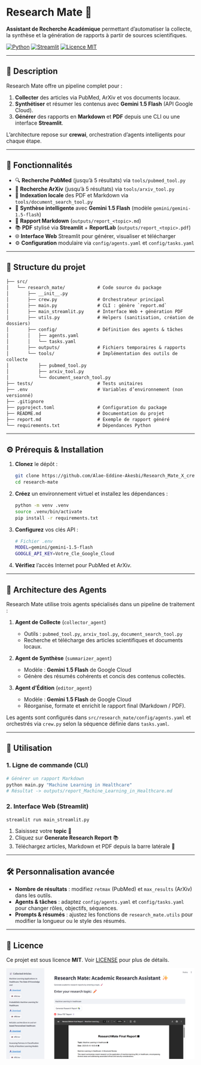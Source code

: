 # Research Mate 🚀

**Assistant de Recherche Académique** permettant d’automatiser la collecte, la synthèse et la génération de rapports à partir de sources scientifiques.

[![Python](https://img.shields.io/badge/python-3.10%2B-blue)](https://www.python.org/)
[![Streamlit](https://img.shields.io/badge/streamlit-%3E%3D1.0-green)](https://streamlit.io/)
[![Licence MIT](https://img.shields.io/badge/licence-MIT-yellow.svg)](LICENSE)

---

## 🌟 Description

Research Mate offre un pipeline complet pour :

1. **Collecter** des articles via PubMed, ArXiv et vos documents locaux.
2. **Synthétiser** et résumer les contenus avec **Gemini 1.5 Flash** (API Google Cloud).
3. **Générer** des rapports en **Markdown** et **PDF** depuis une CLI ou une interface **Streamlit**.

L’architecture repose sur **crewai**, orchestration d’agents intelligents pour chaque étape.

---

## 🔧 Fonctionnalités

* 🔍 **Recherche PubMed** (jusqu’à 5 résultats) via `tools/pubmed_tool.py`
* 📄 **Recherche ArXiv** (jusqu’à 5 résultats) via `tools/arxiv_tool.py`
* 📂 **Indexation locale** des PDF et Markdown via `tools/document_search_tool.py`
* 🤖 **Synthèse intelligente** avec **Gemini 1.5 Flash** (modèle `gemini/gemini-1.5-flash`)
* 📑 **Rapport Markdown** (`outputs/report_<topic>.md`)
* 📚 **PDF** stylisé via **Streamlit** + **ReportLab** (`outputs/report_<topic>.pdf`)
* 🌐 **Interface Web** Streamlit pour générer, visualiser et télécharger
* ⚙️ **Configuration** modulaire via `config/agents.yaml` et `config/tasks.yaml`

---

## 📂 Structure du projet

```plaintext
├── src/
│   └── research_mate/            # Code source du package
│       ├── __init__.py
│       ├── crew.py               # Orchestrateur principal
│       ├── main.py               # CLI : génère `report.md`
│       ├── main_streamlit.py     # Interface Web + génération PDF
│       ├── utils.py              # Helpers (sanitisation, création de dossiers)
│       ├── config/               # Définition des agents & tâches
│       │   ├── agents.yaml
│       │   └── tasks.yaml
│       ├── outputs/              # Fichiers temporaires & rapports
│       └── tools/                # Implémentation des outils de collecte
│           ├── pubmed_tool.py
│           ├── arxiv_tool.py
│           └── document_search_tool.py
├── tests/                        # Tests unitaires
├── .env                          # Variables d’environnement (non versionné)
├── .gitignore
├── pyproject.toml                # Configuration du package
├── README.md                     # Documentation du projet
├── report.md                     # Exemple de rapport généré
└── requirements.txt              # Dépendances Python
```

---

## ⚙️ Prérequis & Installation

1. **Clonez** le dépôt :

   ```bash
   git clone https://github.com/Alae-Eddine-Akesbi/Research_Mate_X_crewAI
   cd research-mate
   ```
2. **Créez** un environnement virtuel et installez les dépendances :

   ```bash
   python -m venv .venv
   source .venv/bin/activate
   pip install -r requirements.txt
   ```
3. **Configurez** vos clés API :

   ```bash
   # Fichier .env
   MODEL=gemini/gemini-1.5-flash
   GOOGLE_API_KEY=Votre_Cle_Google_Cloud
   ```
4. **Vérifiez** l’accès Internet pour PubMed et ArXiv.

---

## 🤖 Architecture des Agents

Research Mate utilise trois agents spécialisés dans un pipeline de traitement :

1. **Agent de Collecte** (`collector_agent`)

   * Outils : `pubmed_tool.py`, `arxiv_tool.py`, `document_search_tool.py`
   * Recherche et télécharge des articles scientifiques et documents locaux.

2. **Agent de Synthèse** (`summarizer_agent`)

   * Modèle : **Gemini 1.5 Flash** de Google Cloud
   * Génère des résumés cohérents et concis des contenus collectés.

3. **Agent d’Édition** (`editor_agent`)

   * Modèle : **Gemini 1.5 Flash** de Google Cloud
   * Réorganise, formate et enrichit le rapport final (Markdown / PDF).

Les agents sont configurés dans `src/research_mate/config/agents.yaml` et orchestrés via `crew.py` selon la séquence définie dans `tasks.yaml`.

---

## 🚀 Utilisation

### 1. Ligne de commande (CLI)

```bash
# Générer un rapport Markdown
python main.py "Machine Learning in Healthcare"
# Résultat -> outputs/report_Machine_Learning_in_Healthcare.md
```

### 2. Interface Web (Streamlit)

```bash
streamlit run main_streamlit.py
```

1. Saisissez votre **topic** 🔎
2. Cliquez sur **Generate Research Report** 📚
3. Téléchargez articles, Markdown et PDF depuis la barre latérale 📰

---

## 🛠️ Personnalisation avancée

* **Nombre de résultats** : modifiez `retmax` (PubMed) et `max_results` (ArXiv) dans les outils.
* **Agents & tâches** : adaptez `config/agents.yaml` et `config/tasks.yaml` pour changer rôles, objectifs, séquences.
* **Prompts & résumés** : ajustez les fonctions de `research_mate.utils` pour modifier la longueur ou le style des résumés.

---

## 📄 Licence

Ce projet est sous licence **MIT**. Voir [LICENSE](LICENSE) pour plus de détails.


![alt text](image-1.png)